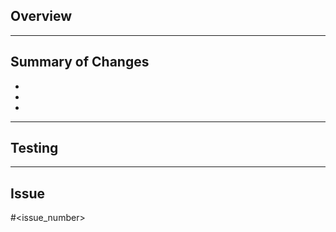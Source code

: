 ## Overview

<!-- Explanation of what has been done and why -->

---

## Summary of Changes

<!-- Bullet points highlighting key features and or significant changes
        introduced by this PR. -->

-
-
-

---

## Testing

<!-- Details of how the changes were tested and any relevant results-->

---

## Issue

<!-- Reference to the related issues or tickets -->

#<issue_number>
